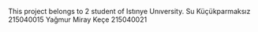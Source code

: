 This project belongs to 2 student of Istınye Unıversity.
Su Küçükparmaksız 215040015
Yağmur Miray Keçe 215040021
